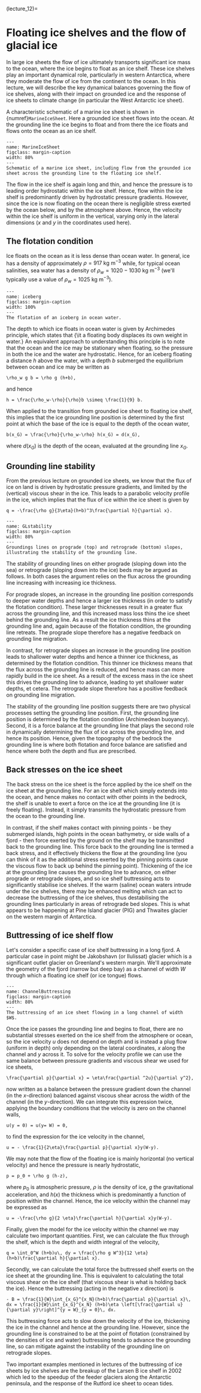 (lecture_12)=
# Floating ice shelves and the flow of glacial ice

In large ice sheets the flow of ice ultimately transports significant ice mass to the ocean, where the ice begins to float as an ice shelf.
These ice shelves play an important dynamical role, particularly in western Antarctica, where they moderate the flow of ice from the continent to the ocean.
In this lecture, we will describe the key dynamical balances governing the flow of ice shelves, along with their impact on grounded ice and the response of ice sheets to climate change (in particular the West Antarctic ice sheet).

A characteristic schematic of a marine ice sheet is shown in {numref}`MarineIceSheet`.
Here a grounded ice sheet flows into the ocean.
At the grounding line the ice begins to float and from there the ice floats and flows onto the ocean as an ice shelf.

```{figure} ./figures/figure12.1.png
---
name: MarineIceSheet
figclass: margin-caption
width: 80%
---
Schematic of a marine ice sheet, including flow from the grounded ice sheet across the grounding line to the floating ice shelf.
```

The flow in the ice shelf is again long and thin, and hence the pressure is to leading order hydrostatic within the ice shelf.
Hence, flow within the ice shelf is predominantly driven by hydrostatic pressure gradients.
However, since the ice is now floating on the ocean there is negligible stress exerted by the ocean below, and by the atmosphere above.
Hence, the velocity within the ice shelf is uniform in the vertical, varying only in the lateral dimensions ($x$ and $y$ in the coordinates used here).

## The flotation condition

Ice floats on the ocean as it is less dense than ocean water.
In general, ice has a density of approximately $\rho = 917\ \mbox{kg m}^{-3}$ while, for typical ocean salinities, sea water has a density of $\rho_w  = 1020 - 1030\ \mbox{kg m}^{-3}$ (we'll typically use a value of $\rho_w = 1025\ \mbox{kg m}^{-3}$).

```{figure} ./figures/figure12.2.png
---
name: iceberg
figclass: margin-caption
width: 100%
---
The flotation of an iceberg in ocean water.
```

The depth to which ice floats in ocean water is given by Archimedes principle, which states that {\it a floating body displaces its own weight in water.} An equivalent approach to understanding this principle is to note that the ocean and the ice may be stationary when floating, so the pressure in both the ice and the water are hydrostatic.
Hence, for an iceberg floating a distance $h$ above the water, with a depth $b$ submerged the equilibrium between ocean and ice may be written as

```{math}
\rho_w g b = \rho g (h+b),
```

and hence

```{math}
h = \frac{\rho_w-\rho}{\rho}b \simeq \frac{1}{9} b.
```


When applied to the transition from grounded ice sheet to floating ice shelf, this implies that the ice grounding line position is determined by the first point at which the base of the ice is equal to the depth of the ocean water,

```{math}
b(x_G) = \frac{\rho}{\rho_w-\rho} h(x_G) = d(x_G),
```

where $d(x_G)$ is the depth of the ocean, evaluated at the grounding line $x_G$.

## Grounding line stability

From the previous lecture on grounded ice sheets, we know that the flux of ice on land is driven by hydrostatic pressure gradients, and limited by the (vertical) viscous shear in the ice.
This leads to a parabolic velocity profile in the ice, which implies that the flux of ice within the ice sheet is given by

```{math}
q = -\frac{\rho g}{3\eta}(h+b)^3\frac{\partial h}{\partial x}.
```

```{figure} ./figures/figure12.3.png
---
name: GLstability
figclass: margin-caption
width: 80%
---
Groundings lines on prograde (top) and retrograde (bottom) slopes, illustrating the stability of the grounding line.
```

The stability of grounding lines on either prograde (sloping down into the sea) or retrograde (sloping down into the ice) beds may be argued as follows.
In both cases the argument relies on the flux across the grounding line increasing with increasing ice thickness.

For prograde slopes, an increase in the grounding line position corresponds to deeper water depths and hence a larger ice thickness (in order to satisfy the flotation condition).
These larger thicknesses result in a greater flux across the grounding line, and this increased mass loss thins the ice sheet behind the grounding line.
As a result the ice thickness thins at the grounding line and, again because of the flotation condition, the grounding line retreats.
The prograde slope therefore has a negative feedback on grounding line migration.

In contrast, for retrograde slopes an increase in the grounding line position leads to shallower water depths and hence a thinner ice thickness, as determined by the flotation condition.
This thinner ice thickness means that the flux across the grounding line is reduced, and hence mass can more rapidly build in the ice sheet.
As a result of the excess mass in the ice sheet this drives the grounding line to advance, leading to yet shallower water depths, et cetera.
The retrograde slope therefore has a positive feedback on grounding line migration.

The stability of the grounding line position suggests there are two physical processes setting the grounding line position.
First, the grounding line position is determined by the flotation condition (Archimedean buoyancy).
Second, it is a force balance at the grounding line that plays the second role in dynamically determining the flux of ice across the grounding line, and hence its position.
Hence, given the topography of the bedrock the grounding line is where both flotation and force balance are satisfied and hence where both the depth and flux are prescribed.

## Back stresses on the ice sheet

The back stress on the ice sheet is the force applied by the ice shelf on the ice sheet at the grounding line.
For an ice shelf which simply extends into the ocean, and hence makes no contact with other points in the bedrock, the shelf is unable to exert a force on the ice at the grounding line (it is freely floating).
Instead, it simply transmits the hydrostatic pressure from the ocean to the grounding line.

In contrast, if the shelf makes contact with pinning points - be they submerged islands, high points in the ocean bathymetry, or side walls of a fjord - then force exerted by the ground on the shelf may be transmitted back to the grounding line.
This force back to the grounding line is termed a back stress, and it effectively thickens the flow at the grounding line (you can think of it as the additional stress exerted by the pinning points cause the viscous flow to back up behind the pinning point).
Thickening of the ice at the grounding line causes the grounding line to advance, on either prograde or retrograde slopes, and so ice shelf buttressing acts to significantly stabilise ice shelves.
If the warm (saline) ocean waters intrude under the ice shelves, there may be enhanced melting which can act to decrease the buttressing of the ice shelves, thus destabilising the grounding lines particularly in areas of retrograde bed slopes.
This is what appears to be happening at Pine Island glacier (PIG) and Thwaites glacier on the western margin of Antarctica.

## Buttressing of ice shelf flow

Let's consider a specific case of ice shelf buttressing in a long fjord.
A particular case in point might be Jakobshavn (or Ilulissat) glacier which is a significant outlet glacier on Greenland's western margin.
We'll approximate the geometry of the fjord (narrow but deep bay) as a channel of width $W$ through which a floating ice shelf (or ice tongue) flows.

```{figure} ./figures/figure12.4.png
---
name: ChannelButtressing
figclass: margin-caption
width: 80%
---
The buttressing of an ice sheet flowing in a long channel of width $W$.
```

Once the ice passes the grounding line and begins to float, there are no substantial stresses exerted on the ice shelf from the atmosphere or ocean, so the ice velocity $u$ does not depend on depth and is instead a plug flow (uniform in depth) only depending on the lateral coordinates, $x$ along the channel and $y$ across it.
To solve for the velocity profile we can use the same balance between pressure gradients and viscous shear we used for ice sheets,

```{math}
\frac{\partial p}{\partial x} = \eta\frac{\partial ^2u}{\partial y^2},
```

now written as a balance between the pressure gradient down the channel (in the $x$-direction) balanced against viscous shear across the width of the channel (in the $y$-direction).
We can integrate this expression twice, applying the boundary conditions that the velocity is zero on the channel walls,

```{math}
u(y = 0) = u(y= W) = 0,
```

to find the expression for the ice velocity in the channel,

```{math}
u = - \frac{1}{2\eta}\frac{\partial p}{\partial x}y(W-y).
```

We may note that the flow of the floating ice is mainly horizontal (no vertical velocity) and hence the pressure is nearly hydrostatic,

```{math}
p = p_0 + \rho g (h-z),
```

where $p_0$ is atmospheric pressure, $\rho$ is the density of ice, $g$ the gravitational acceleration, and $h(x)$ the thickness which is predominantly a function of position within the channel.
Hence, the ice velocity within the channel may be expressed as 

```{math}
u = -\frac{\rho g}{2 \eta}\frac{\partial h}{\partial x}y(W-y).
```


Finally, given the model for the ice velocity within the channel we may calculate two important quantities. First, we can calculate the flux through the shelf, which is the depth and width integral of the velocity,

```{math}
q = \int_0^W (h+b)u\, dy = \frac{\rho g W^3}{12 \eta}(h+b)\frac{\partial h}{\partial x}.
```

Secondly, we can calculate the total force the buttressed shelf exerts on the ice sheet at the grounding line.
This is equivalent to calculating the total viscous shear on the ice shelf (that viscous shear is what is holding back the ice).
Hence the buttressing (acting in the negative $x$ direction) is

```{math}
- B = \frac{1}{W}\int_{x_G}^{x_N}(h+b)\frac{\partial p}{\partial x}\, dx = \frac{1}{W}\int_{x_G}^{x_N} (h+b)\eta \left[\frac{\partial u}{\partial y}\right]^{y = W}_{y = 0}\, dx.
```

This buttressing force acts to slow down the velocity of the ice, thickening the ice in the channel and hence at the grounding line.
However, since the grounding line is constrained to be at the point of flotation (constrained by the densities of ice and water) buttressing tends to advance the grounding line, so can mitigate against the instability of the grounding line on retrograde slopes.

Two important examples mentioned in lectures of the buttressing of ice sheets by ice shelves are the breakup of the Larsen B ice shelf in 2002 which led to the speedup of the feeder glaciers along the Antarctic peninsula, and the response of the Rutford ice sheet to ocean tides.